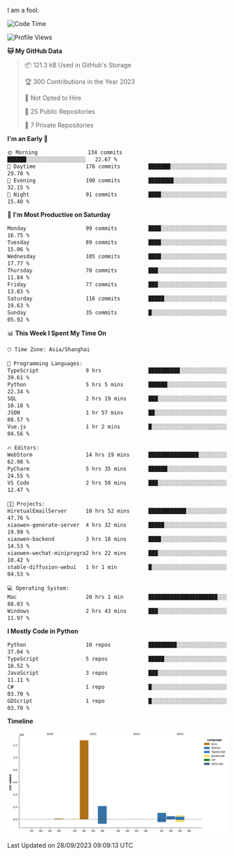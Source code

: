 I am a fool.

<!--START_SECTION:waka-->
![Code Time](http://img.shields.io/badge/Code%20Time-745%20hrs%2050%20mins-blue)

![Profile Views](http://img.shields.io/badge/Profile%20Views-1-blue)

**🐱 My GitHub Data** 

> 📦 121.3 kB Used in GitHub's Storage 
 > 
> 🏆 300 Contributions in the Year 2023
 > 
> 🚫 Not Opted to Hire
 > 
> 📜 25 Public Repositories 
 > 
> 🔑 7 Private Repositories 
 > 
**I'm an Early 🐤** 

```text
🌞 Morning                134 commits         ██████░░░░░░░░░░░░░░░░░░░   22.67 % 
🌆 Daytime                176 commits         ███████░░░░░░░░░░░░░░░░░░   29.78 % 
🌃 Evening                190 commits         ████████░░░░░░░░░░░░░░░░░   32.15 % 
🌙 Night                  91 commits          ████░░░░░░░░░░░░░░░░░░░░░   15.40 % 
```
📅 **I'm Most Productive on Saturday** 

```text
Monday                   99 commits          ████░░░░░░░░░░░░░░░░░░░░░   16.75 % 
Tuesday                  89 commits          ████░░░░░░░░░░░░░░░░░░░░░   15.06 % 
Wednesday                105 commits         ████░░░░░░░░░░░░░░░░░░░░░   17.77 % 
Thursday                 70 commits          ███░░░░░░░░░░░░░░░░░░░░░░   11.84 % 
Friday                   77 commits          ███░░░░░░░░░░░░░░░░░░░░░░   13.03 % 
Saturday                 116 commits         █████░░░░░░░░░░░░░░░░░░░░   19.63 % 
Sunday                   35 commits          █░░░░░░░░░░░░░░░░░░░░░░░░   05.92 % 
```


📊 **This Week I Spent My Time On** 

```text
🕑︎ Time Zone: Asia/Shanghai

💬 Programming Languages: 
TypeScript               9 hrs               ██████████░░░░░░░░░░░░░░░   39.61 % 
Python                   5 hrs 5 mins        ██████░░░░░░░░░░░░░░░░░░░   22.34 % 
SQL                      2 hrs 19 mins       ███░░░░░░░░░░░░░░░░░░░░░░   10.18 % 
JSON                     1 hr 57 mins        ██░░░░░░░░░░░░░░░░░░░░░░░   08.57 % 
Vue.js                   1 hr 2 mins         █░░░░░░░░░░░░░░░░░░░░░░░░   04.56 % 

🔥 Editors: 
WebStorm                 14 hrs 19 mins      ████████████████░░░░░░░░░   62.98 % 
PyCharm                  5 hrs 35 mins       ██████░░░░░░░░░░░░░░░░░░░   24.55 % 
VS Code                  2 hrs 50 mins       ███░░░░░░░░░░░░░░░░░░░░░░   12.47 % 

🐱‍💻 Projects: 
HiretualEmailServer      10 hrs 52 mins      ████████████░░░░░░░░░░░░░   47.76 % 
xiaowen-generate-server  4 hrs 32 mins       █████░░░░░░░░░░░░░░░░░░░░   19.99 % 
xiaowen-backend          3 hrs 18 mins       ████░░░░░░░░░░░░░░░░░░░░░   14.53 % 
xiaowen-wechat-miniprogra2 hrs 22 mins       ███░░░░░░░░░░░░░░░░░░░░░░   10.42 % 
stable-diffusion-webui   1 hr 1 min          █░░░░░░░░░░░░░░░░░░░░░░░░   04.53 % 

💻 Operating System: 
Mac                      20 hrs 1 min        ██████████████████████░░░   88.03 % 
Windows                  2 hrs 43 mins       ███░░░░░░░░░░░░░░░░░░░░░░   11.97 % 
```

**I Mostly Code in Python** 

```text
Python                   10 repos            █████████░░░░░░░░░░░░░░░░   37.04 % 
TypeScript               5 repos             █████░░░░░░░░░░░░░░░░░░░░   18.52 % 
JavaScript               3 repos             ███░░░░░░░░░░░░░░░░░░░░░░   11.11 % 
C#                       1 repo              █░░░░░░░░░░░░░░░░░░░░░░░░   03.70 % 
GDScript                 1 repo              █░░░░░░░░░░░░░░░░░░░░░░░░   03.70 % 
```



**Timeline**

![Lines of Code chart](https://raw.githubusercontent.com/VeejaLiu/VeejaLiu/master/assets/bar_graph.png)


 Last Updated on 28/09/2023 09:09:13 UTC
<!--END_SECTION:waka-->
